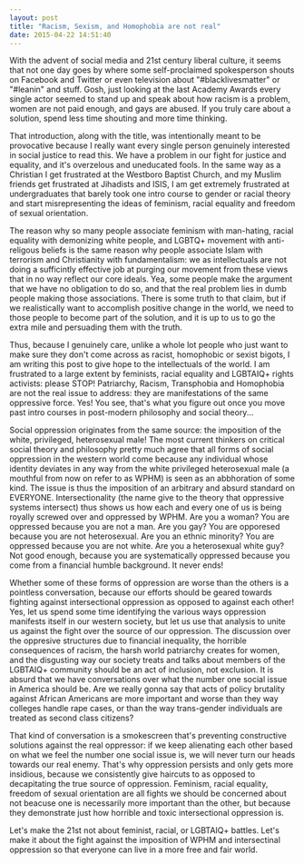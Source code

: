 ```yaml
---
layout: post
title: "Racism, Sexism, and Homophobia are not real"
date: 2015-04-22 14:51:40
---
```


With the advent of social media and 21st century liberal culture, it seems that not one day goes by where some self-proclaimed spokesperson shouts on Facebook and Twitter or even television about "#blacklivesmatter" or "#leanin" and stuff. Gosh, just looking at the last Academy Awards every single actor seemed to stand up and speak about how racism is a problem, women are not paid enough, and gays are abused. If you truly care about a solution, spend less time shouting and more time thinking.

That introduction, along with the title, was intentionally meant to be provocative because I really want every single person genuinely interested in social justice to read this. We have a problem in our fight for justice and equality, and it's overzelous and uneducated fools. In the same way as a Christian I get frustrated at the Westboro Baptist Church, and my Muslim friends get frustrated at Jihadists and ISIS, I am get extremely frustrated at undergraduates that barely took one intro course to gender or racial theory and start misrepresenting the ideas of feminism, racial equality and freedom of sexual orientation. 

The reason why so many people associate feminism with man-hating, racial equality with demonizing white people, and LGBTQ+ movement with anti-religous beliefs is the same reason why people associate Islam with terrorism and Christianity with fundamentalism: we as intellectuals are not doing a sufficintly effective job at purging our movement from these views that in no way reflect our core ideals. Yea, some people make the argument that we have no obligation to do so, and that the real problem lies in dumb people making those associations. There is some truth to that claim, but if we realistically want to accomplish positive change in the world, we need to those people to become part of the solution, and it is up to us to go the extra mile and persuading them with the truth. 

Thus, because I genuinely care, unlike a whole lot people who just want to make sure they don't come across as racist, homophobic or sexist bigots, I am writing this post to give hope to the intellectuals of the world. I am frustrated to a large extent by feminists, racial equality and LGBTAIQ+ rights activists: please STOP! Patriarchy, Racism, Transphobia and Homophobia are not the real issue to address: they are manifestations of the same oppressive force. Yes! You see, that's what you figure out once you move past intro courses in post-modern philosophy and social theory...

Social oppression originates from the same source: the imposition of the white, privileged, heterosexual male! The most current thinkers on critical social theory and philosophy pretty much agree that all forms of social oppression in the western world come because any individual whose identity deviates in any way from the white privileged heterosexual male (a mouthful from now on refer to as WPHM) is seen as an abbhoration of some kind. The issue is thus the imposition of an arbitrary and absurd standard on EVERYONE. Intersectionality (the name give to the theory that oppressive systems intersect) thus shows us how each and every one of us is being royally screwed over and oppressed by WPHM. Are you a woman? You are oppressed because you are not a man. Are you gay? You are opporesed because you are not heterosexual. Are you an ethnic minority? You are oppressed because you are not white. Are you a heterosexual white guy? Not good enough, because you are systematically oppressed because you come from a financial humble background. It never ends!

Whether some of these forms of oppression are worse than the others is a pointless conversation, because our efforts should be geared towards fighting against intersectional oppression as opposed to against each other! Yes, let us spend some time identifying the various ways oppression manifests itself in our western society, but let us use that analysis to unite us against the fight over the source of our oppression. The discussion over the oppresive structures due to financial inequality, the horrible consequences of racism, the harsh world patriarchy creates for women, and the disgusting way our society treats and talks about members of the LGBTAIQ+ community should be an act of inclusion, not exclusion. It is absurd that we have conversations over what the number one social issue in America should be. Are we really gonna say that acts of policy brutality against African Americans are more important and worse than they way colleges handle rape cases, or than the way trans-gender individuals are treated as second class citizens? 

That kind of conversation is a smokescreen that's preventing constructive solutions against the real oppressor: if we keep alienating each other based on what we feel the number one social issue is, we will never turn our heads towards our real enemy. That's why oppression persists and only gets more insidious, because we consistently give haircuts to as opposed to decapitating the true source of oppression. Feminism, racial equality, freedom of sexual orientation are all fights we should be concerned about not beacuse one is necessarily more important than the other, but because they demonstrate just how horrible and toxic intersectional oppression is.

Let's make the 21st not about feminist, racial, or LGBTAIQ+ battles. Let's make it about the fight against the imposition of WPHM and intersectinal oppression so that everyone can live in a more free and fair world.


